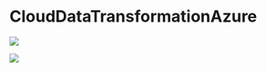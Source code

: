 # CloudDataTransformationAzure

<a href="https://azuredeploy.net/?repository=https://github.com/faresamr/CloudDataTransformationAzure" target="_blank">
    <img src="http://azuredeploy.net/deploybutton.png">
</a>


<a href="https://portal.azure.com/#create/Microsoft.Template/uri/https%3A%2F%2Fgithub.com%2Ffaresamr%2FCloudDataTransformationAzure%2Fblob%2Fmaster%2Fazuredeploy.json" target="_blank" rel="noopener"> <img src="https://i2.wp.com/azuredeploy.net/deploybutton.png"></a>
